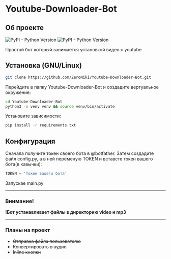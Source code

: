 # Youtube-Downloader-Bot 
## Об проекте
![PyPI - Python Version](https://img.shields.io/pypi/pyversions/yt_dlp)
![PyPI - Python Version](https://img.shields.io/pypi/pyversions/aiogram)



Простой бот который занимается установкой видео с youtube

## Установка (GNU/Linux)

```bash
git clone https://github.com/ZeroNiki/Youtube-Downloader-Bot.git 
```

Перейдите в папку Youtube-Downloader-Bot и создадите вертуальное окружение:

```bash
cd Youtube-Downloader-Bot
python3 -m venv venv && source venv/bin/activate
```

Установите зависимости:

```bash
pip install -r requirements.txt
```

## Конфигурация

Сначала получите токен своего бота в @botfather. Затем создадите файл config.py, а в ней переменую TOKEN и вставсте токен вашего бота(в кавычки):

```python
TOKEN = 'Токен вашего бота'
```

Запускае main.py

------

### Внимание!
**!Бот устанавливает файлы в директорию video и mp3**

----
### Планы на проект
 - ~~Отправка файла пользователю~~
 - ~~Конвертировать в аудио~~ 
 - ~~Inline кнопки~~

